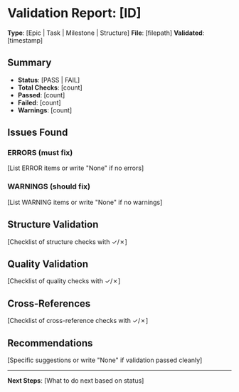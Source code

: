 # Validation Report: [ID]

**Type**: [Epic | Task | Milestone | Structure]
**File**: [filepath]
**Validated**: [timestamp]

## Summary
- **Status**: [PASS | FAIL]
- **Total Checks**: [count]
- **Passed**: [count]
- **Failed**: [count]
- **Warnings**: [count]

## Issues Found

### ERRORS (must fix)
[List ERROR items or write "None" if no errors]

### WARNINGS (should fix)
[List WARNING items or write "None" if no warnings]

## Structure Validation
[Checklist of structure checks with ✓/✗]

## Quality Validation
[Checklist of quality checks with ✓/✗]

## Cross-References
[Checklist of cross-reference checks with ✓/✗]

## Recommendations
[Specific suggestions or write "None" if validation passed cleanly]

---
**Next Steps**:
[What to do next based on status]
